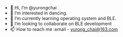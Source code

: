 - 👋 Hi, I’m @yurongchai
- 👀 I’m interested in dancing.
- 🌱 I’m currently learning operating system and BLE.
- 💞️ I’m looking to collaborate on BLE development
- 📫 How to reach me :email - yurong_chai@163.com

<!---
yurongchai/yurongchai is a ✨ special ✨ repository because its `README.md` (this file) appears on your GitHub profile.
You can click the Preview link to take a look at your changes.
--->
